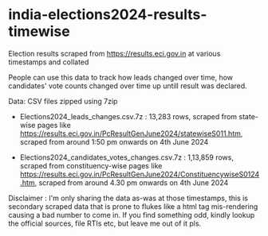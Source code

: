 # india-elections2024-results-timewise
Election results scraped from https://results.eci.gov.in at various timestamps and collated

People can use this data to track how leads changed over time, how candidates' vote counts changed over time up untill result was declared.

Data: CSV files zipped using 7zip
- Elections2024_leads_changes.csv.7z : 13,283 rows, scraped from state-wise pages like https://results.eci.gov.in/PcResultGenJune2024/statewiseS011.htm, scraped from around 1:50 pm onwards on 4th June 2024

- Elections2024_candidates_votes_changes.csv.7z : 1,13,859 rows, scraped from constituency-wise pages like https://results.eci.gov.in/PcResultGenJune2024/ConstituencywiseS0124.htm, scraped from around 4.30 pm onwards on 4th June 2024


Disclaimer : I'm only sharing the data as-was at those timestamps, this is secondary scraped data that is prone to flukes like a html tag mis-rendering causing a bad number to come in. If you find something odd, kindly lookup the official sources, file RTIs etc, but leave me out of it pls.
